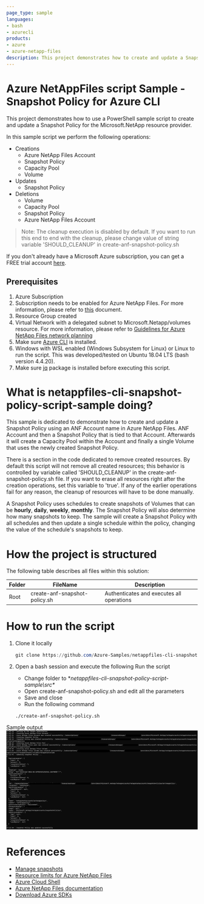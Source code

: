 ```yaml
---
page_type: sample
languages:
- bash
- azurecli
products:
- azure
- azure-netapp-files
description: This project demonstrates how to create and update a Snapshot Policy for Microsoft.NetApp resource provider using Azure CLI NetAppFile module.
---
```


# Azure NetAppFiles script Sample - Snapshot Policy for Azure CLI 

This project demonstrates how to use a PowerShell sample script to create and update a Snapshot Policy for the Microsoft.NetApp
resource provider.

In this sample script we perform the following operations:

* Creations
    * Azure NetApp Files Account
    * Snapshot Policy
    * Capacity Pool
    * Volume
* Updates
    * Snapshot Policy
* Deletions
    * Volume
	* Capacity Pool
    * Snapshot Policy    
    * Azure NetApp Files Account

>Note: The cleanup execution is disabled by default. If you want to run this end to end with the cleanup, please
>change value of string variable 'SHOULD_CLEANUP' in create-anf-snapshot-policy.sh

If you don't already have a Microsoft Azure subscription, you can get a FREE trial account [here](http://go.microsoft.com/fwlink/?LinkId=330212).

## Prerequisites

1. Azure Subscription
1. Subscription needs to be enabled for Azure NetApp Files. For more information, please refer to [this](https://docs.microsoft.com/azure/azure-netapp-files/azure-netapp-files-register#waitlist) document.
1. Resource Group created
1. Virtual Network with a delegated subnet to Microsoft.Netapp/volumes resource. For more information, please refer to [Guidelines for Azure NetApp Files network planning](https://docs.microsoft.com/en-us/azure/azure-netapp-files/azure-netapp-files-network-topologies)
1. Make sure [Azure CLI](https://docs.microsoft.com/cli/azure/install-azure-cli) is installed.
1. Windows with WSL enabled (Windows Subsystem for Linux) or Linux to run the script. This was developed/tested on Ubuntu 18.04 LTS (bash version 4.4.20).
1. Make sure [jq](https://stedolan.github.io/jq/) package is installed before executing this script.

# What is netappfiles-cli-snapshot-policy-script-sample doing? 

This sample is dedicated to demonstrate how to create and update a Snapshot Policy using an ANF Account name in Azure NetApp Files.
ANF Account and then a Snapshot Policy that is tied to that Account. Afterwards it will create a Capacity Pool within the
Account and finally a single Volume that uses the newly created Snapshot Policy.

There is a section in the code dedicated to remove created resources. By default this script will not remove all created resources;
this behavior is controlled by variable called 'SHOULD_CLEANUP' in the create-anf-snapshot-policy.sh file. If you want to erase all resources right after the
creation operations, set this variable to 'true'.
If any of the earlier operations fail for any reason, the cleanup of resources will have to be done manually.

A Snapshot Policy uses schedules to create snapshots of Volumes that can be **hourly**, **daily**, **weekly**, **monthly**.
The Snapshot Policy will also determine how many snapshots to keep.
The sample will create a Snapshot Policy with all schedules and then update a single schedule within the policy, changing
the value of the schedule's snapshots to keep.

# How the project is structured

The following table describes all files within this solution:

| Folder      | FileName                		| Description                                                                                                                         |
|-------------|---------------------------------|-------------------------------------------------------------------------------------------------------------------------------------|
| Root        | create-anf-snapshot-policy.sh   | Authenticates and executes all operations                                                                                           |


# How to run the script

1. Clone it locally
    ```powershell
    git clone https://github.com/Azure-Samples/netappfiles-cli-snapshot-policy-script-sample.git
    ```
1. Open a bash session and execute the following Run the script

	 * Change folder to **netappfiles-cli-snapshot-policy-script-sample\src\**
	 * Open create-anf-snapshot-policy.sh and edit all the parameters
	 * Save and close
	 * Run the following command
	 ``` Terminal
	 ./create-anf-snapshot-policy.sh
	 ```

Sample output
![e2e execution](./media/e2e-execution.PNG)

# References

* [Manage snapshots](https://docs.microsoft.com/azure/azure-netapp-files/azure-netapp-files-manage-snapshots)
* [Resource limits for Azure NetApp Files](https://docs.microsoft.com/azure/azure-netapp-files/azure-netapp-files-resource-limits)
* [Azure Cloud Shell](https://docs.microsoft.com/azure/cloud-shell/quickstart)
* [Azure NetApp Files documentation](https://docs.microsoft.com/azure/azure-netapp-files/)
* [Download Azure SDKs](https://azure.microsoft.com/downloads/)
